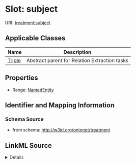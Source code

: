 # Slot: subject

URI: [treatment:subject](http://w3id.org/ontogpt/treatments/subject)



<!-- no inheritance hierarchy -->




## Applicable Classes

| Name | Description |
| --- | --- |
[Triple](Triple.md) | Abstract parent for Relation Extraction tasks






## Properties

* Range: [NamedEntity](NamedEntity.md)







## Identifier and Mapping Information







### Schema Source


* from schema: http://w3id.org/ontogpt/treatment




## LinkML Source

<details>
```yaml
name: subject
from_schema: http://w3id.org/ontogpt/treatment
rank: 1000
alias: subject
owner: Triple
domain_of:
- Triple
range: NamedEntity

```
</details>